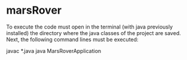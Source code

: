 # marsRover

To execute the code must open in the terminal (with java previously installed) the directory where the java classes of the project are saved.
Next, the following command lines must be executed:

javac *.java
java MarsRoverApplication